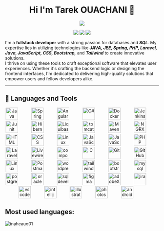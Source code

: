 <h1 align='center'>Hi I'm Tarek OUACHANI 👋</h1>
<p align='center'>
    <img src="https://readme-typing-svg.demolab.com/?lines=Full-stack%20web%20and%20app%20developer;Always%20learning%20new%20things;UI%2FUX%20Designer&font=Fira%20Code&center=true&width=440&height=45&color=f75c7e&vCenter=true&pause=1000&size=22" />
</p>
<p align="center">
    <a href="mailto:tarek.ouachani01@gmail.com" target="_blank"><img src="https://img.shields.io/badge/email-%23D14836?style=flat&logo=gmail&logoColor=white"/></a>
    <a href="https://www.linkedin.com/in/tarek-ouachani" target="_blank"><img src="https://img.shields.io/badge/linkedin-%230177B5?style=flat&logo=linkedin&logoColor=white"/></a>
    <a href="https://www.instagram.com/iam.inahcauo" target="_blank"><img src="https://img.shields.io/badge/instagram-%23E4415F?style=flat&logo=instagram&logoColor=white"/></a>
</p>


I'm a <b>fullstack developer</b> with a strong passion for databases and <b><i>SQL</i></b>. My expertise lies in utilizing technologies like <b><i>JAVA, JEE, Spring, PHP, Laravel, Java, JavaScript, CSS, Bootstrap,</i></b> and <b><i>Tailwind</i></b> to create innovative solutions.<br>
I thrive on using these tools to craft exceptional software that elevates user experiences. Whether it's crafting the backend logic or designing the frontend interfaces, I'm dedicated to delivering high-quality solutions that empower users and fellow developers alike.

---
<h2>🧰 Languages and Tools</h2>
<p align="center">
    <img alt="Java" width="40px" style="padding-right:40px;" src="https://cdn.jsdelivr.net/gh/devicons/devicon/icons/java/java-original.svg"/> 
    <img alt="Spring" width="40px" style="padding-right:40px;" src="https://cdn.jsdelivr.net/gh/devicons/devicon/icons/spring/spring-original.svg" />
    <img alt="Angular" width="40px" style="padding-right:40px;" src="https://cdn.jsdelivr.net/gh/devicons/devicon/icons/angular/angular-original.svg" />
    <img alt="C#" width="40px" style="padding-right:40px;" src="https://cdn.jsdelivr.net/gh/devicons/devicon@latest/icons/csharp/csharp-original.svg" />
<!--     <img alt=".Net" width="40px" style="padding-right:40px;" src="https://cdn.jsdelivr.net/gh/devicons/devicon@latest/icons/dotnetcore/dotnetcore-original.svg" />  -->
    <img alt="Docker" width="40px" style="padding-right:40px;" src="https://cdn.jsdelivr.net/gh/devicons/devicon/icons/docker/docker-original.svg" />
    <img alt="Jenkins" width="40px" style="padding-right:40px;" src="https://cdn.jsdelivr.net/gh/devicons/devicon/icons/jenkins/jenkins-original.svg" />
    <img alt="Junit" width="40px" style="padding-right:40px;" src="https://cdn.jsdelivr.net/gh/devicons/devicon/icons/junit/junit-original.svg" />
    <img alt="Hibernate" width="40px" style="padding-right:40px;" src="https://cdn.jsdelivr.net/gh/devicons/devicon/icons/hibernate/hibernate-original.svg" />
    <img alt="Liquibase" width="40px" style="padding-right:40px;" src="https://cdn.jsdelivr.net/gh/devicons/devicon/icons/liquibase/liquibase-original-wordmark.svg" />
    <img alt="tomcat" width="40px" style="padding-right:40px;" src="https://cdn.jsdelivr.net/gh/devicons/devicon/icons/tomcat/tomcat-original.svg" />
    <img alt="Maven" width="40px" style="padding-right:40px;" src="https://cdn.jsdelivr.net/gh/devicons/devicon@latest/icons/maven/maven-original.svg" />
    <img alt="NGRX" width="40px" style="padding-right:40px;" src="https://cdn.jsdelivr.net/gh/devicons/devicon@latest/icons/ngrx/ngrx-original.svg" />
    <img alt="HTML" width="40px" style="padding-right:40px;" src="https://cdn.jsdelivr.net/gh/devicons/devicon/icons/html5/html5-plain.svg" /> 
    <img alt="CSS" width="40px" style="padding-right:40px;" src="https://cdn.jsdelivr.net/gh/devicons/devicon/icons/css3/css3-plain.svg" /> 
    <img alt="Linux" width="40px" style="padding-right:40px;" src="https://cdn.jsdelivr.net/gh/devicons/devicon/icons/sass/sass-original.svg" /> 
    <img alt="JavaScript" width="40px" style="padding-right:40px;" src="https://cdn.jsdelivr.net/gh/devicons/devicon/icons/javascript/javascript-plain.svg" /> 
    <img alt="JavaScript" width="40px" style="padding-right:40px;" src="https://cdn.jsdelivr.net/gh/devicons/devicon/icons/jquery/jquery-plain.svg" /> 
    <img alt="PHP" width="40px" style="padding-right:40px;" src="https://cdn.jsdelivr.net/gh/devicons/devicon/icons/php/php-original.svg"/> 
    <img alt="Laravel" width="40px" style="padding-right:40px;" src="https://cdn.jsdelivr.net/gh/devicons/devicon/icons/laravel/laravel-original.svg" /> 
    <img alt="Livewire" width="40px" style="padding-right:40px;" src="https://cdn.jsdelivr.net/gh/devicons/devicon/icons/livewire/livewire-original.svg" /> 
    <img alt="composer" width="40px" style="padding-right:40px;" src="https://cdn.jsdelivr.net/gh/devicons/devicon@latest/icons/composer/composer-original.svg" />
    <img alt="C" width="40px" style="padding-right:40px;" src="https://cdn.jsdelivr.net/gh/devicons/devicon/icons/c/c-original.svg"/> 
    <img alt="Git" width="40px" style="padding-right:40px;" src="https://cdn.jsdelivr.net/gh/devicons/devicon/icons/git/git-original.svg" /> 
    <img alt="GitHub" width="40px" style="padding-right:40px;" src="https://cdn.jsdelivr.net/gh/devicons/devicon/icons/github/github-original.svg" /> 
    <img alt="Linux" width="40px" style="padding-right:40px;" src="https://cdn.jsdelivr.net/gh/devicons/devicon/icons/linux/linux-original.svg" /> 
    <img alt="Postman" width="40px" style="padding-right:40px;" src="https://cdn.jsdelivr.net/gh/devicons/devicon/icons/postman/postman-original.svg" /> 
    <img alt="wordpress" width="40px" style="padding-right:40px;" src="https://cdn.jsdelivr.net/gh/devicons/devicon/icons/wordpress/wordpress-plain.svg" /> 
    <img alt="tailwind" width="40px" style="padding-right:40px;" src="https://cdn.jsdelivr.net/gh/devicons/devicon/icons/tailwindcss/tailwindcss-original.svg" /> 
    <img alt="bootstrap" width="40px" style="padding-right:40px;" src="https://cdn.jsdelivr.net/gh/devicons/devicon/icons/bootstrap/bootstrap-original.svg" /> 
    <img alt="mysql" width="40px" style="padding-right:40px;"  src="https://cdn.jsdelivr.net/gh/devicons/devicon/icons/mysql/mysql-original.svg" /> 
    <img alt="postgresql" width="40px" style="padding-right:40px;"  src="https://cdn.jsdelivr.net/gh/devicons/devicon/icons/postgresql/postgresql-original.svg" /> 
    <img alt="oracle" width="40px" style="padding-right:40px;" src="https://cdn.jsdelivr.net/gh/devicons/devicon/icons/oracle/oracle-original.svg" />         
    <img alt="sqldeveloper" width="40px" style="padding-right:40px;" src="https://cdn.jsdelivr.net/gh/devicons/devicon/icons/sqldeveloper/sqldeveloper-original.svg" />         
    <img alt="figma" width="40px" style="padding-right:40px;"  src="https://cdn.jsdelivr.net/gh/devicons/devicon/icons/figma/figma-original.svg" /> 
    <img alt="adobeXd" width="40px" style="padding-right:40px;" src="https://cdn.jsdelivr.net/gh/devicons/devicon/icons/xd/xd-plain.svg" />
    <img alt="jira" width="40px" style="padding-right:40px;" src="https://cdn.jsdelivr.net/gh/devicons/devicon/icons/jira/jira-original-wordmark.svg" /> 
    <img alt="vscode" width="40px" style="padding-right:40px;" src="https://cdn.jsdelivr.net/gh/devicons/devicon/icons/vscode/vscode-original.svg" /> 
    <img alt="intellij" width="40px" style="padding-right:40px;" src="https://cdn.jsdelivr.net/gh/devicons/devicon/icons/intellij/intellij-original.svg" /> 
    <img alt="illustrator" width="40px" style="padding-right:40px;" src="https://cdn.jsdelivr.net/gh/devicons/devicon/icons/illustrator/illustrator-plain.svg" /> 
    <img alt="photoshop" width="40px" style="padding-right:40px;" src="https://cdn.jsdelivr.net/gh/devicons/devicon/icons/photoshop/photoshop-plain.svg" />
    <img alt="androidstudio" width="40px" style="padding-right:40px;"  src="https://cdn.jsdelivr.net/gh/devicons/devicon/icons/androidstudio/androidstudio-original.svg" />
</p>


<h2>Most used languages:</h2>
<p>
    <img align="center" src="https://github-readme-stats.vercel.app/api/top-langs?username=inahcauo01&show_icons=true&locale=en&layout=compact&theme=transparent" alt="inahcauo01" />
    <!--img align="center" src="https://github-readme-stats.vercel.app/api?username=inahcauo01&show_icons=true&bg_color=00000000"  alt="inahcauo01" >
    <img align="center" src="https://github-readme-stats.vercel.app/api/top-langs/?username=inahcauo01&layout=pie"  alt="inahcauo01" >
    <img align="center" src="https://github-readme-stats.vercel.app/api/top-langs/?username=inahcauo01&layout=donut"  alt="inahcauo01" >
    <img align="center" src="https://github-readme-stats.vercel.app/api/top-langs/?username=inahcauo01&layout=donut-vertical"  alt="inahcauo01" -->
</p>
<!--
**Inahcauo01/Inahcauo01** is a ✨ _special_ ✨ repository because its `README.md` (this file) appears on your GitHub profile.

Here are some ideas to get you started:

- 🔭 I’m currently working on ...
- 🌱 I’m currently learning ...
- 👯 I’m looking to collaborate on ...
- 🤔 I’m looking for help with ...
- 💬 Ask me about ...
- 📫 How to reach me: ...
- 😄 Pronouns: ...
- ⚡ Fun fact: ...
-->
